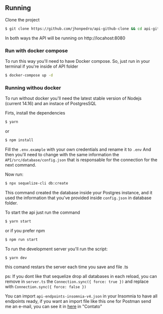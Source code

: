 ## Running

Clone the project

```bash
$ git clone https://github.com/jhonpedro/api-github-clone && cd api-github-clone
```

In both ways the API will be running on http://locahost:8080

### Run with docker compose

To run this way you'll need to have Docker compose. So, just run in your terminal if you're inside of API folder

```bash
$ docker-compose up -d
```

### Running withou docker

To run without docker you'll need the latest stable version of Nodejs (current 14.16) and an instace of PostgresSQL

Firts, install the dependencies

```bash
$ yarn
```

or

```bash
$ npm install
```

Fill the `.env.example` with your own credentials and rename it to `.env`
And then you'll need to change with the same information the `API/src/database/config.json` that is responsable for the connection for the next command.

Now run:

```bash
$ npx sequelize-cli db:create
```

This command created the database inside your Postgres instance, and it used the information that you've provided inside `config.json` in database folder.

To start the api just run the command

```bash
$ yarn start
```

or if you prefer npm

```bash
$ npm run start
```

To run the development server you'll run the script:

```bash
$ yarn dev
```

this comand restars the server each time you save and file .ts

ps: If you dont like that sequelize drop all databases in each reload, you can remove in `server.ts` the `Connection.sync({ force: true })` and replace with `Connection.sync({ force: false })`

You can import `api-endpoints-insomnia-v4.json` in your Insomnia to have all endpoints ready, if you want an import file like this one for Postman send me an e-mail, you can see it in [here](https://www.jhonpedro.tech/) in "Contato"
